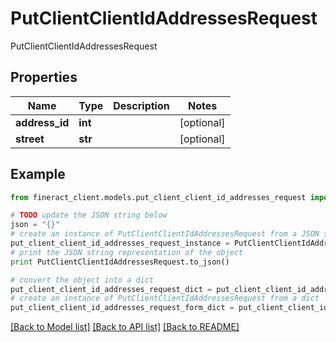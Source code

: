 # PutClientClientIdAddressesRequest

PutClientClientIdAddressesRequest

## Properties

Name | Type | Description | Notes
------------ | ------------- | ------------- | -------------
**address_id** | **int** |  | [optional] 
**street** | **str** |  | [optional] 

## Example

```python
from fineract_client.models.put_client_client_id_addresses_request import PutClientClientIdAddressesRequest

# TODO update the JSON string below
json = "{}"
# create an instance of PutClientClientIdAddressesRequest from a JSON string
put_client_client_id_addresses_request_instance = PutClientClientIdAddressesRequest.from_json(json)
# print the JSON string representation of the object
print PutClientClientIdAddressesRequest.to_json()

# convert the object into a dict
put_client_client_id_addresses_request_dict = put_client_client_id_addresses_request_instance.to_dict()
# create an instance of PutClientClientIdAddressesRequest from a dict
put_client_client_id_addresses_request_form_dict = put_client_client_id_addresses_request.from_dict(put_client_client_id_addresses_request_dict)
```
[[Back to Model list]](../README.md#documentation-for-models) [[Back to API list]](../README.md#documentation-for-api-endpoints) [[Back to README]](../README.md)


